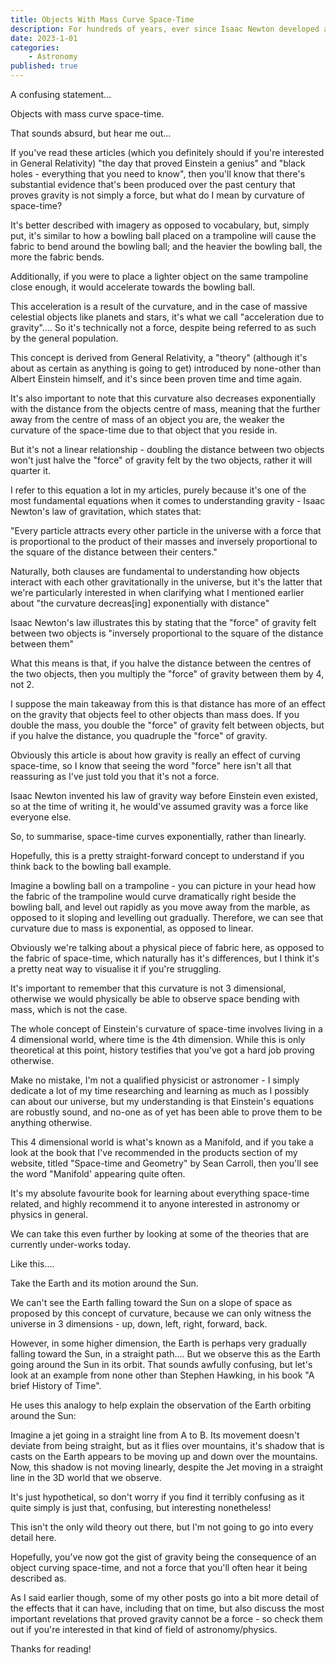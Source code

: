```yaml
---
title: Objects With Mass Curve Space-Time
description: For hundreds of years, ever since Isaac Newton developed and introduced the idea of gravity to the public, we've understood it as being a force, which makes sense, doesn't it? 
date: 2023-1-01
categories:
    - Astronomy
published: true
---
```


A confusing statement...

Objects with mass curve space-time.

That sounds absurd, but hear me out...

If you've read these articles (which you definitely should if you're interested in General Relativity) "the day that proved Einstein a genius" and "black holes - everything that you need to know", then you'll know that there's substantial evidence that's been produced over the past century that proves gravity is not simply a force, but what do I mean by curvature of space-time?

It's better described with imagery as opposed to vocabulary, but, simply put, it's similar to how a bowling ball placed on a trampoline will cause the fabric to bend around the bowling ball; and the heavier the bowling ball, the more the fabric bends. 

Additionally, if you were to place a lighter object on the same trampoline close enough, it would accelerate towards the bowling ball.  

This acceleration is a result of the curvature, and in the case of massive celestial objects like planets and stars, it's what we call "acceleration due to gravity".... So it's technically not a force, despite being referred to as such by the general population. 

This concept is derived  from General Relativity, a "theory" (although it's about as certain as anything is going to get) introduced by none-other than Albert Einstein himself, and it's since been proven time and time again. 

It's also important to note that this curvature also decreases exponentially with the distance from the objects centre of mass, meaning that the further away from the centre of mass of an object you are, the weaker the curvature of the space-time due to that object that you reside in. 

But it's not a linear relationship - doubling the distance between two objects won't just halve the "force" of gravity felt by the two objects, rather it will quarter it.

I refer to this equation a lot in my articles, purely because it's one of the most fundamental equations when it comes to understanding gravity - Isaac Newton's law of gravitation, which states that:

"Every particle attracts every other particle in the universe with a force that is proportional to the product of their masses and inversely proportional to the square of the distance between their centers."

Naturally, both clauses are fundamental to understanding how objects interact with each other gravitationally in the universe, but it's the latter that we're particularly interested in when clarifying what I mentioned earlier about "the curvature decreas[ing] exponentially with distance"

Isaac Newton's law illustrates this by stating that the "force" of gravity felt between two objects is "inversely proportional to the square of the distance between them"

What this means is that, if you halve the distance between the centres of the two objects, then you multiply the "force" of gravity between them by 4, not 2. 

I suppose the main takeaway from this is that distance has more of an effect on the gravity that objects feel to other objects than mass does. If you double the mass, you double the "force" of gravity felt between objects, but if you halve the distance, you quadruple the "force" of gravity.

Obviously this article is about how gravity is really an effect of curving space-time, so I know that seeing the word "force" here isn't all that reassuring as I've just told you that it's not a force. 

Isaac Newton invented his law of gravity way before Einstein even existed, so at the time of writing it, he would've assumed gravity was a force like everyone else. 

So, to summarise, space-time curves exponentially, rather than linearly. 

Hopefully, this is a pretty straight-forward concept to understand if you think back to the bowling ball example.

Imagine a bowling ball on a trampoline -  you can picture in your head how the fabric of the trampoline would curve dramatically right beside the bowling ball, and level out rapidly as you move away from the marble, as opposed to it sloping and levelling out gradually. Therefore, we can see that curvature due to mass is exponential, as opposed to linear. 

Obviously we're talking about a physical piece of fabric here, as opposed to the fabric of space-time, which naturally has it's differences, but I think it's a pretty neat way to visualise it if you're struggling. 

It's important to remember that this curvature is not 3 dimensional, otherwise we would physically be able to observe space bending with mass, which is not the case. 

The whole concept of Einstein's curvature of space-time involves living in a 4 dimensional world, where time is the 4th dimension. While this is only theoretical at this point, history testifies that you've got a hard job proving otherwise. 

Make no mistake, I'm not a qualified physicist or astronomer - I simply dedicate a lot of my time researching and learning as much as I possibly can about our universe, but my understanding is that Einstein's equations are robustly sound, and no-one as of yet has been able to prove them to be anything otherwise. 

This 4 dimensional world is what's known as a Manifold, and if you take a look at the book that I've recommended in the products section of my website, titled "Space-time and Geometry" by Sean Carroll, then you'll see the word "Manifold' appearing quite often. 

It's my absolute favourite book for learning about everything space-time related, and highly recommend it to anyone interested in astronomy or physics in general. 

We can take this even further by looking at some of the theories that are currently under-works today.

Like this....

Take the Earth and its motion around the Sun.

We can't see the Earth falling toward the Sun on a slope of space as proposed by this concept of curvature, because we can only witness the universe in 3 dimensions - up, down, left, right, forward, back. 

However, in some higher dimension, the Earth is perhaps very gradually falling toward the Sun, in a straight path.... But we observe this as the Earth going around the Sun in its orbit.  That sounds awfully confusing, but let's look at an example from none other than Stephen Hawking, in his book "A brief History of Time". 

He uses this analogy to help explain the observation of the Earth orbiting around the Sun:

Imagine a jet going in a straight line from A to B. Its movement doesn't deviate from being straight, but as it flies over mountains, it's shadow that is casts on the Earth appears to be moving up and down over the mountains. Now, this shadow is not moving linearly, despite the Jet moving in a straight line in the 3D world that we observe. 

It's just hypothetical, so don't worry if you find it terribly confusing as it quite simply is just that, confusing, but interesting nonetheless!

This isn't the only wild theory out there, but I'm not going to go into every detail here.

Hopefully, you've now got the gist of gravity being the consequence of an object curving space-time, and not a force that you'll often hear it being described as. 

As I said earlier though, some of my other posts go into a bit more detail of the effects that it can have, including that on time, but also discuss the most important revelations that proved gravity cannot be a force - so check them out if you're interested in that kind of field of astronomy/physics. 

Thanks for reading!
